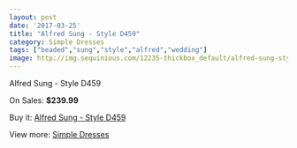 ```yaml
---
layout: post
date: '2017-03-25'
title: "Alfred Sung - Style D459"
category: Simple Dresses
tags: ["beaded","sung","style","alfred","wedding"]
image: http://img.sequinious.com/12235-thickbox_default/alfred-sung-style-d459.jpg
---
```

Alfred Sung - Style D459

On Sales: **$239.99**
<a href="https://www.sequinious.com/simple-dresses/5738-alfred-sung-style-d459.html"><amp-img layout="responsive" width="600" height="600" src="//img.sequinious.com/12235-thickbox_default/alfred-sung-style-d459.jpg" alt="Alfred Sung - Style D459 0" /></a>

Buy it: [Alfred Sung - Style D459](https://www.sequinious.com/simple-dresses/5738-alfred-sung-style-d459.html "Alfred Sung - Style D459")

View more: [Simple Dresses](https://www.sequinious.com/5-simple-dresses "Simple Dresses")